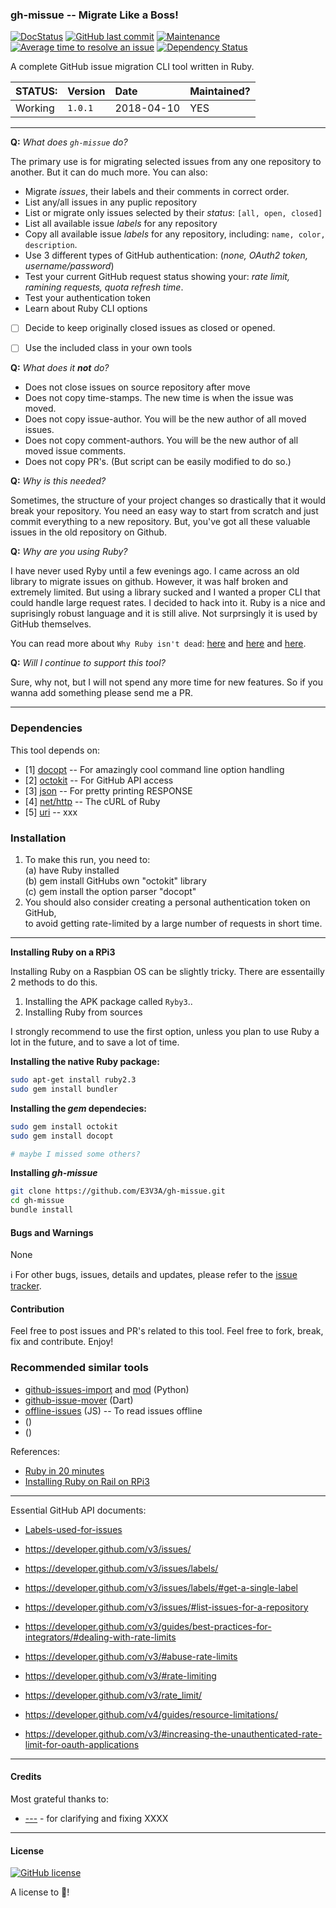 ### gh-missue -- Migrate Like a Boss!

[![DocStatus](https://inch-ci.org/github/E3V3A/gh-missue.svg?branch=master)](https://inch-ci.org/github/E3V3A/gh-missue)
[![GitHub last commit](https://img.shields.io/github/last-commit/E3V3A/gh-missue.svg)](https://github.com/E3V3A/gh-missue)
[![Maintenance](https://img.shields.io/badge/Maintained%3F-yes-green.svg)](https://GitHub.com/E3V3A/gh-missue/graphs/commit-activity)
[![Average time to resolve an issue](http://isitmaintained.com/badge/resolution/E3V3A/gh-missue.svg)](http://isitmaintained.com//project/E3V3A/gh-missue "Average time to resolve an issue")
[![Dependency Status](https://beta.gemnasium.com/badges/github.com/E3V3A/gh-missue.svg)](https://beta.gemnasium.com/projects/github.com/E3V3A/gh-missue)

A complete GitHub issue migration CLI tool written in Ruby.


| STATUS: | Version | Date | Maintained? |
|:------- |:------- |:---- |:----------- |
| Working | `1.0.1` | 2018-04-10 | YES |

---

**Q:** *What does `gh-missue` do?*

The primary use is for migrating selected issues from any one repository to another.
But it can do much more. You can also:

- Migrate *issues*, their labels and their comments in correct order.
- List any/all issues in any puplic repository
- List or migrate only issues selected by their *status*: `[all, open, closed]`
- List all available issue *labels* for any repository
- Copy all available issue *labels* for any repository, including: `name, color, description`.
- Use 3 different types of GitHub authentication: (*none, OAuth2 token, username/password*)
- Test your current GitHub request status showing your: *rate limit, ramining requests, quota refresh time*.
- Test your authentication token
- Learn about Ruby CLI options
- [ ] Decide to keep originally closed issues as closed or opened.
- [ ] Use the included class in your own tools


**Q:** *What does it **not** do?*

- Does not close issues on source repository after move
- Does not copy time-stamps. The new time is when the issue was moved.
- Does not copy issue-author. You will be the new author of all moved issues.
- Does not copy comment-authors. You will be the new author of all moved issue comments.
- Does not copy PR's. (But script can be easily modified to do so.)

**Q:** *Why is this needed?*

Sometimes, the structure of your project changes so drastically that it would break your repository.
You need an easy way to start from scratch and just commit everything to a new repository.
But, you've got all these valuable issues in the old repository on Github. 


**Q:** *Why are you using Ruby?*

I have never used Ryby until a few evenings ago. I came across an old library to migrate issues on github. 
However, it was half broken and extremely limited. But using a library sucked and I wanted a proper CLI 
that could handle large request rates. I decided to hack into it. Ruby is a nice and suprisingly robust 
language and it is still alive. Not surprsingly it is used by GitHub themselves.

You can read more about `Why Ruby isn't dead`: [here](https://www.engineyard.com/blog/ruby-still-isnt-dead) and 
[here](https://expertise.jetruby.com/is-ruby-on-rails-dead-2018-edition-407a618dab3a) and 
[here](https://www.tiobe.com/tiobe-index/ruby/).


**Q:** *Will I continue to support this tool?*

Sure, why not, but I will not spend any more time for new features. So if you wanna add something 
please send me a PR.

---

### Dependencies

This tool depends on:

- [1] [docopt](https://github.com/docopt/docopt.rb/)  -- For amazingly cool command line option handling
- [2] [octokit](https://github.com/octokit/octokit.rb/) -- For GitHub API access
- [3] [json]()  -- For pretty printing RESPONSE
- [4] [net/http]()  -- The cURL of Ruby 
- [5] [uri]() -- xxx


### Installation 


1. To make this run, you need to:  
   (a) have Ruby installed  
   (b) gem install GitHubs own "octokit" library  
   (c) gem install the option parser "docopt"
2. You should also consider creating a personal authentication token on GitHub,  
   to avoid getting rate-limited by a large number of requests in short time.

---

**Installing Ruby on a RPi3**

Installing Ruby on a Raspbian OS can be slightly tricky. There are essentailly 2 methods to do this.
1. Installing the APK package called `Ryby3`..
2. Installing Ruby from sources

I strongly recommend to use the first option, unless you plan to use Ruby a lot in the future, and to save a lot of time.


**Installing the native Ruby package:**

```bash
sudo apt-get install ruby2.3
sudo gem install bundler
```

**Installing the *gem* dependecies:**

```bash
sudo gem install octokit
sudo gem install docopt

# maybe I missed some others?
```


**Installing *gh-missue***

```bash
git clone https://github.com/E3V3A/gh-missue.git
cd gh-missue
bundle install

```


#### Bugs and Warnings

None

:information_source: For other bugs, issues, details and updates, please refer to the
[issue tracker](https://github.com/eouia/MMM-Assistant/issues).


#### Contribution

Feel free to post issues and PR's related to this tool.
Feel free to fork, break, fix and contribute. Enjoy!


### Recommended similar tools

* [github-issues-import](https://github.com/muff1nman/github-issues-import) and [mod](https://github.com/ericnewton76/github-issues-import) (Python)
* [github-issue-mover](https://github.com/google/github-issue-mover) (Dart)
* [offline-issues](https://github.com/jlord/offline-issues) (JS) -- To read issues offline
* []() ()
* []() ()

References:

* [Ruby in 20 minutes](https://www.ruby-lang.org/en/documentation/quickstart/)
* [Installing Ruby on Rail on RPi3](http://jeanbrito.com/2017/01/23/installing-ruby2-4-on-rails5-environment-on-raspberry-pi-3/)


---

Essential GitHub API documents:

* [Labels-used-for-issues](https://github.com/dotnet/roslyn/wiki/Labels-used-for-issues)
* https://developer.github.com/v3/issues/
* https://developer.github.com/v3/issues/labels/
* https://developer.github.com/v3/issues/labels/#get-a-single-label
* https://developer.github.com/v3/issues/#list-issues-for-a-repository
* https://developer.github.com/v3/guides/best-practices-for-integrators/#dealing-with-rate-limits

* https://developer.github.com/v3/#abuse-rate-limits
* https://developer.github.com/v3/#rate-limiting
* https://developer.github.com/v3/rate_limit/
* https://developer.github.com/v4/guides/resource-limitations/
* https://developer.github.com/v3/#increasing-the-unauthenticated-rate-limit-for-oauth-applications


---

#### Credits

Most grateful thanks to:
* [---](https://github.com/---/) - for clarifying and fixing XXXX

---

#### License

[![GitHub license](https://img.shields.io/github/license/E3V3A/gh-missue.svg)](https://github.com/E3V3A/gh-missue/blob/master/LICENSE)

A license to :sparkling_heart:!

